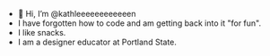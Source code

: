 - 👋 Hi, I’m @kathleeeeeeeeeeeen
- I have forgotten how to code and am getting back into it "for fun".
- I like snacks.
- I am a designer educator at Portland State.

<!---
kathleeeeeeeeeeeen/kathleeeeeeeeeeeen is a ✨ special ✨ repository because its `README.md` (this file) appears on your GitHub profile.
You can click the Preview link to take a look at your changes.
--->
